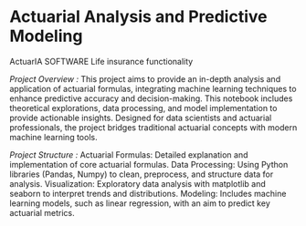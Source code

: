 # Actuarial Analysis and Predictive Modeling
ActuarIA SOFTWARE Life insurance functionality

*Project Overview :* 
This project aims to provide an in-depth analysis and application of actuarial formulas, integrating machine learning techniques to enhance predictive accuracy and decision-making. This notebook includes theoretical explorations, data processing, and model implementation to provide actionable insights. Designed for data scientists and actuarial professionals, the project bridges traditional actuarial concepts with modern machine learning tools.

*Project Structure :*
Actuarial Formulas: Detailed explanation and implementation of core actuarial formulas.
Data Processing: Using Python libraries (Pandas, Numpy) to clean, preprocess, and structure data for analysis.
Visualization: Exploratory data analysis with matplotlib and seaborn to interpret trends and distributions.
Modeling: Includes machine learning models, such as linear regression, with an aim to predict key actuarial metrics.

